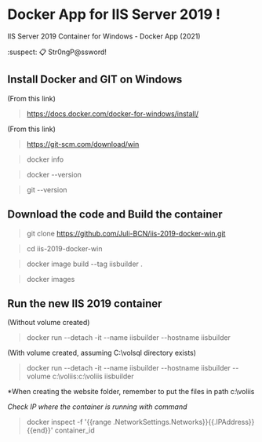 # Docker App for IIS Server 2019 !
IIS Server 2019 Container for Windows - Docker App (2021)

:suspect: :clipboard: Str0ngP@ssword!



## Install Docker and GIT on Windows
(From this link)

> https://docs.docker.com/docker-for-windows/install/

(From this link)

> https://git-scm.com/download/win

> docker info

> docker --version

> git --version


## Download the code and Build the container
> git clone https://github.com/Juli-BCN/iis-2019-docker-win.git

> cd iis-2019-docker-win

> docker image build --tag iisbuilder .

> docker images



## Run the new IIS 2019 container
(Without volume created)
> docker run --detach -it --name iisbuilder --hostname iisbuilder

(With volume created, assuming C:\volsql directory exists)
> docker run --detach -it --name iisbuilder --hostname iisbuilder --volume c:\voliis:c:\voliis iisbuilder

*When creating the website folder, remember to put the files in path c:\voliis

*Check IP where the container is running with command*
> docker inspect -f '{{range .NetworkSettings.Networks}}{{.IPAddress}}{{end}}' container_id